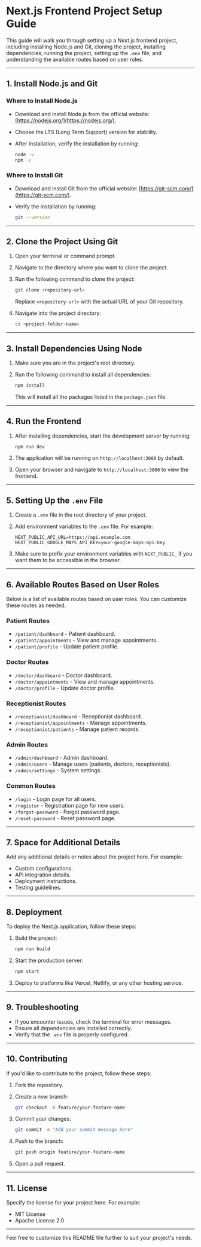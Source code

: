 # Next.js Frontend Project Setup Guide

This guide will walk you through setting up a Next.js frontend project, including installing Node.js and Git, cloning the project, installing dependencies, running the project, setting up the `.env` file, and understanding the available routes based on user roles.

---

## 1. **Install Node.js and Git**

### Where to Install Node.js

- Download and install Node.js from the official website: [https://nodejs.org/](https://nodejs.org/).
- Choose the LTS (Long Term Support) version for stability.
- After installation, verify the installation by running:
  
  ```bash
  node -v
  npm -v
  ```

### Where to Install Git

- Download and install Git from the official website: [https://git-scm.com/](https://git-scm.com/).
- Verify the installation by running:
  
  ```bash
  git --version
  ```

---

## 2. **Clone the Project Using Git**

1. Open your terminal or command prompt.

2. Navigate to the directory where you want to clone the project.

3. Run the following command to clone the project:
   
   ```bash
   git clone <repository-url>
   ```
   
   Replace `<repository-url>` with the actual URL of your Git repository.

4. Navigate into the project directory:
   
   ```bash
   cd <project-folder-name>
   ```

---

## 3. **Install Dependencies Using Node**

1. Make sure you are in the project's root directory.
2. Run the following command to install all dependencies:
   
   ```bash
   npm install
   ```
   
   This will install all the packages listed in the `package.json` file.

---

## 4. **Run the Frontend**

1. After installing dependencies, start the development server by running:
   
   ```bash
   npm run dev
   ```
2. The application will be running on `http://localhost:3000` by default.
3. Open your browser and navigate to `http://localhost:3000` to view the frontend.

---

## 5. **Setting Up the `.env` File**

1. Create a `.env` file in the root directory of your project.
2. Add environment variables to the `.env` file. For example:
   
   ```env
   NEXT_PUBLIC_API_URL=https://api.example.com
   NEXT_PUBLIC_GOOGLE_MAPS_API_KEY=your-google-maps-api-key
   ```
3. Make sure to prefix your environment variables with `NEXT_PUBLIC_` if you want them to be accessible in the browser.

---

## 6. **Available Routes Based on User Roles**

Below is a list of available routes based on user roles. You can customize these routes as needed.

### **Patient Routes**

- `/patient/dashboard` - Patient dashboard.
- `/patient/appointments` - View and manage appointments.
- `/patient/profile` - Update patient profile.

### **Doctor Routes**

- `/doctor/dashboard` - Doctor dashboard.
- `/doctor/appointments` - View and manage appointments.
- `/doctor/profile` - Update doctor profile.

### **Receptionist Routes**

- `/receptionist/dashboard` - Receptionist dashboard.
- `/receptionist/appointments` - Manage appointments.
- `/receptionist/patients` - Manage patient records.

### **Admin Routes**

- `/admin/dashboard` - Admin dashboard.
- `/admin/users` - Manage users (patients, doctors, receptionists).
- `/admin/settings` - System settings.

### **Common Routes**

- `/login` - Login page for all users.
- `/register` - Registration page for new users.
- `/forgot-password` - Forgot password page.
- `/reset-password` - Reset password page.

---

## 7. **Space for Additional Details**

Add any additional details or notes about the project here. For example:

- Custom configurations.
- API integration details.
- Deployment instructions.
- Testing guidelines.

---

## 8. **Deployment**

To deploy the Next.js application, follow these steps:

1. Build the project:
   
   ```bash
   npm run build
   ```
2. Start the production server:
   
   ```bash
   npm start
   ```
3. Deploy to platforms like Vercel, Netlify, or any other hosting service.

---

## 9. **Troubleshooting**

- If you encounter issues, check the terminal for error messages.
- Ensure all dependencies are installed correctly.
- Verify that the `.env` file is properly configured.

---

## 10. **Contributing**

If you'd like to contribute to the project, follow these steps:

1. Fork the repository.
2. Create a new branch:
   
   ```bash
   git checkout -b feature/your-feature-name
   ```
3. Commit your changes:
   
   ```bash
   git commit -m "Add your commit message here"
   ```
4. Push to the branch:
   
   ```bash
   git push origin feature/your-feature-name
   ```
5. Open a pull request.

---

## 11. **License**

Specify the license for your project here. For example:

- MIT License
- Apache License 2.0

---

Feel free to customize this README file further to suit your project's needs.